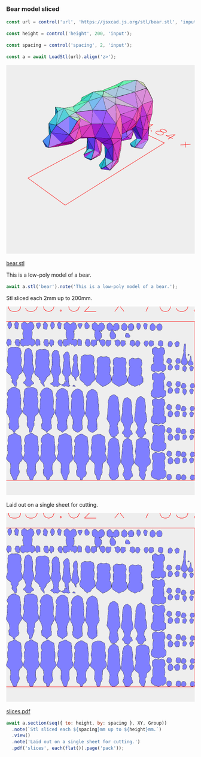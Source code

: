 ### Bear model sliced

```JavaScript
const url = control('url', 'https://jsxcad.js.org/stl/bear.stl', 'input');
```

```JavaScript
const height = control('height', 200, 'input');
```

```JavaScript
const spacing = control('spacing', 2, 'input');
```

```JavaScript
const a = await LoadStl(url).align('z>');
```

![Image](bear.md.$2.png)

[bear.stl](bear.bear.stl)

This is a low-poly model of a bear.

```JavaScript
await a.stl('bear').note('This is a low-poly model of a bear.');
```

Stl sliced each 2mm up to 200mm.

![Image](bear.md.$3.png)

Laid out on a single sheet for cutting.

![Image](bear.md.$3.png)

[slices.pdf](bear.slices.pdf)

```JavaScript
await a.section(seq({ to: height, by: spacing }, XY, Group))
  .note(`Stl sliced each ${spacing}mm up to ${height}mm.`)
  .view()
  .note('Laid out on a single sheet for cutting.')
  .pdf('slices', each(flat()).page('pack'));
```
